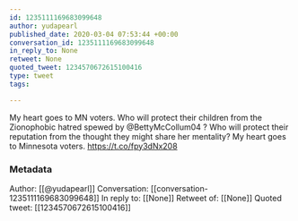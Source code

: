 ```yaml
---
id: 1235111169683099648
author: yudapearl
published_date: 2020-03-04 07:53:44 +00:00
conversation_id: 1235111169683099648
in_reply_to: None
retweet: None
quoted_tweet: 1234570672615100416
type: tweet
tags:

---
```


My heart goes to MN voters. Who will protect their children from the Zionophobic hatred spewed by @BettyMcCollum04 ?
Who will protect their reputation from the thought they might share her mentality? My heart goes to Minnesota voters. https://t.co/fpy3dNx208

### Metadata

Author: [[@yudapearl]]
Conversation: [[conversation-1235111169683099648]]
In reply to: [[None]]
Retweet of: [[None]]
Quoted tweet: [[1234570672615100416]]
